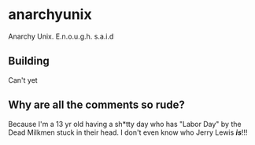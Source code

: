 # anarchyunix
Anarchy Unix. E.n.o.u.g.h. s.a.i.d
## Building
Can't yet
## Why are all the comments so rude?
Because I'm a 13 yr old having a sh\*tty day who has "Labor Day" by the Dead Milkmen stuck in their head. I don't even know who Jerry Lewis ***is***!!!